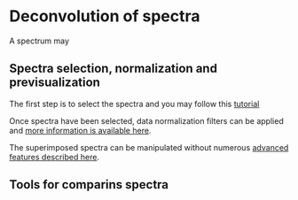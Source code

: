 # Deconvolution of spectra

A spectrum may 

## Spectra selection, normalization and previsualization

The first step is to select the spectra and you may follow this [tutorial](../common/selection/README.md)

Once spectra have been selected, data normalization filters can be applied and [more information is available here](../common/normalization/README.md).

The superimposed spectra can be manipulated without numerous [advanced features described here](../common/visualization/README.md).

## Tools for comparins spectra